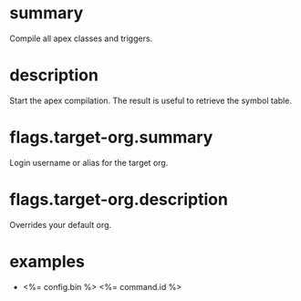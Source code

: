 # summary

Compile all apex classes and triggers.

# description

Start the apex compilation. The result is useful to retrieve the symbol table.

# flags.target-org.summary

Login username or alias for the target org.

# flags.target-org.description

Overrides your default org.

# examples

- <%= config.bin %> <%= command.id %>
